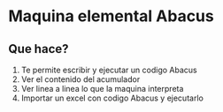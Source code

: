 # Maquina elemental Abacus

## Que hace?
1. Te permite escribir y ejecutar un codigo Abacus
2. Ver el contenido del acumulador
3. Ver linea a linea lo que la maquina interpreta
4. Importar un excel con codigo Abacus y ejecutarlo
